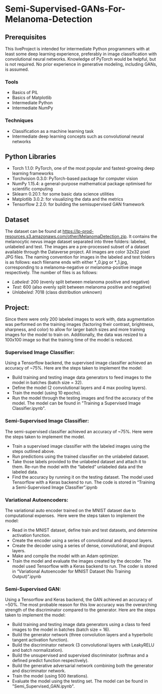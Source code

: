 # Semi-Supervised-GANs-For-Melanoma-Detection

## Prerequisites

This liveProject is intended for intermediate Python programmers with at least some deep learning experience, preferably in image classification with convolutional
neural networks. Knowledge of PyTorch would be helpful, but is not required. No prior experience in generative modeling, including GANs, is assumed. 

### Tools

- Basics of PIL
- Basics of Matplotlib
- Intermediate Python
- Intermediate NumPy

### Techniques

- Classification as a machine learning task
- Intermediate deep learning concepts such as convolutional neural networks

## Python Libraries

- Torch 1.1.0: PyTorch, one of the most popular and fastest-growing deep learning frameworks
- Torchvision 0.3.0: PyTorch-based package for computer vision
- NumPy 1.15.4: a general-purpose mathematical package optimised for scientific computing
- Sklearn 0.20.1: for some basic data science utilities
- Matplotlib 3.0.2: for visualizing the data and the metrics
- Tensorflow 2.2.0: for building the semisupervised GAN framework

## Dataset

The dataset can be found at https://lp-prod-resources.s3.amazonaws.com/other/MelanomaDetection.zip. It contains the melanocytic nevus image dataset separated into three folders: labeled, unlabeled and test.
The images are a pre-processed subset of a dataset available through the Dataverse project. All images are color 32x32 pixel JPG files. 
The naming convention for images in the labeled and test folders is as follows: each filename ends with either *_0.jpg or *_1.jpg, corresponding to a melanoma-negative 
or melanoma-positive image respectively. The number of files is as follows:

- _Labeled:_ 200 (evenly split between melanoma positive and negative)
- _Test:_ 600 (also evenly split between melanoma positive and negative)
- _Unlabeled:_ 7018 (class distribution unknown)

## Project:

Since there were only 200 labeled images to work with, data augmentation was performed on the training images (factoring their contrast, brightness,
sharpness, and color) to allow for larger batch sizes and more training images for the model to train on. Additionally, the data was resized to a 100x100
image so that the training time of the model is reduced.

### Supervised Image Classifier:

Using a Tensorflow backend, the supervised image classifier achieved an accuracy of ~75%. Here are the steps taken to implement the model:
- Build training and testing image data generators to feed images to the model in batches (batch size = 32).
- Define the model (2 convolutional layers and 4 max pooling layers).
- Train the model (using 10 epochs).
- Run the model through the testing images and find the accuracy of the model.
The model can be found in "Training a Supervised Image Classifier.ipynb".

### Semi-Supervised Image Classifier:

The semi-supervised classifier achieved an accuracy of ~75%. Here were the steps taken to implement the model.
- Train a supervised image classifier with the labeled images using the steps outlined above.
- Run predictions using the trained classifier on the unlabeled dataset.
- Take those labels provided to the unlabeled dataset and attach it to them. Re-run the model with the “labeled” unlabeled data and the labeled data.
- Find the accuracy by running it on the testing dataset.
The model used Tensorflow with a Keras backend to run. The code is stored in “Training a Semi-Supervised Image Classifier”.ipynb


### Variational Autoencoders:

The variational auto encoder trained on the MNIST dataset due to computational expenses.  Here were the steps taken to implement the model:
- Read in the MNIST dataset, define train and test datasets, and determine activation function.
- Create the encoder using a series of convolutional and dropout layers.
- Create the decoder using a series of dense, convolutional, and dropout layers.
- Make and compile the model with an Adam optimizer.
- Train the model and evaluate the images created by the decoder.
The model used Tensorflow with a Keras backend to run. The coder is stored in “Variational Autoencoder for MNIST Dataset (No Training Output)”.ipynb

### Semi-Supervised GAN:
Using a Tensorflow and Keras backend, the GAN achieved an accuracy of ~50%. The most probable reason for this low accuracy was the overarching strength
of the discriminator compared to the generator. Here are the steps taken to implement the model:
- Build training and testing image data generators using a class to feed images to the model in batches (batch size = 16).
- Build the generator network (three convolution layers and a hyperbolic tangent activation function).
- Build the discriminator network (3 convolutional layers with LeakyRELU and batch normalization).
- Build the unsupervised and supervised discriminator (softmax and a defined predict function respectively).
- Build the generative adversarial network combining both the generator and discriminator network.
- Train the model (using 500 iterations).
- Evaluate the model using the testing set.
The model can be found in "Semi_Supervised_GAN.ipynb".

